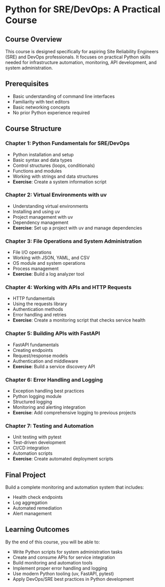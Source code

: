 # Python for SRE/DevOps: A Practical Course

## Course Overview

This course is designed specifically for aspiring Site Reliability Engineers (SRE) and DevOps professionals. It focuses on practical Python skills needed for infrastructure automation, monitoring, API development, and system administration.

## Prerequisites

- Basic understanding of command line interfaces
- Familiarity with text editors
- Basic networking concepts
- No prior Python experience required

## Course Structure

### Chapter 1: Python Fundamentals for SRE/DevOps
- Python installation and setup
- Basic syntax and data types
- Control structures (loops, conditionals)
- Functions and modules
- Working with strings and data structures
- **Exercise**: Create a system information script

### Chapter 2: Virtual Environments with uv
- Understanding virtual environments
- Installing and using uv
- Project management with uv
- Dependency management
- **Exercise**: Set up a project with uv and manage dependencies

### Chapter 3: File Operations and System Administration
- File I/O operations
- Working with JSON, YAML, and CSV
- OS module and system operations
- Process management
- **Exercise**: Build a log analyzer tool

### Chapter 4: Working with APIs and HTTP Requests
- HTTP fundamentals
- Using the requests library
- Authentication methods
- Error handling and retries
- **Exercise**: Create a monitoring script that checks service health

### Chapter 5: Building APIs with FastAPI
- FastAPI fundamentals
- Creating endpoints
- Request/response models
- Authentication and middleware
- **Exercise**: Build a service discovery API

### Chapter 6: Error Handling and Logging
- Exception handling best practices
- Python logging module
- Structured logging
- Monitoring and alerting integration
- **Exercise**: Add comprehensive logging to previous projects

### Chapter 7: Testing and Automation
- Unit testing with pytest
- Test-driven development
- CI/CD integration
- Automation scripts
- **Exercise**: Create automated deployment scripts

## Final Project

Build a complete monitoring and automation system that includes:
- Health check endpoints
- Log aggregation
- Automated remediation
- Alert management

## Learning Outcomes

By the end of this course, you will be able to:
- Write Python scripts for system administration tasks
- Create and consume APIs for service integration
- Build monitoring and automation tools
- Implement proper error handling and logging
- Use modern Python tooling (uv, FastAPI, pytest)
- Apply DevOps/SRE best practices in Python development